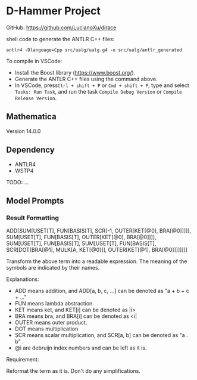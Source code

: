 # D-Hammer Project
GitHub: https://github.com/LucianoXu/dirace


shell code to generate the ANTLR C++ files:

```
antlr4 -Dlanguage=Cpp src/ualg/ualg.g4 -o src/ualg/antlr_generated
```

To compile in VSCode:
- Install the Boost library (https://www.boost.org/).
- Generate the ANTLR C++ files using the command above.
- In VSCode, press`Ctrl + shift + P` or `Cmd + shift + P`, type and select `Tasks: Run Task`, and run the task `Compile Debug Version` or `Compile Release Version`.

## Mathematica
Version 14.0.0

## Dependency
- ANTLR4
- WSTP4

TODO:
...

## Model Prompts

### Result Formatting

ADD[SUM[USET[T], FUN[BASIS[T], SCR[-1, OUTER[KET[@0], BRA[@0]]]]], SUM[USET[T], FUN[BASIS[T], OUTER[KET[@0], BRA[@0]]]], SUM[USET[T], FUN[BASIS[T], SUM[USET[T], FUN[BASIS[T], SCR[DOT[BRA[@1], MULK[A, KET[@0]]], OUTER[KET[@1], BRA[@0]]]]]]]]

Transform the above term into a readable expression. The meaning of the symbols are indicated by their names.

Explanations:

- ADD means addition, and ADD[a, b, c, ...] can be denoted as "a + b + c + ..."
- FUN means lambda abstraction
- KET means ket, and KET[i] can be denoted as |i>
- BRA means bra, and BRA[i] can be denoted as <i|
- OUTER means outer product.
- DOT means multiplication
- SCR means scalar multiplication, and SCR[a, b] can be denoted as "a . b" .
- @i are debruijn index numbers and can be left as it is.

Requirement:

Reformat the term as it is. Don't do any simplifications.
